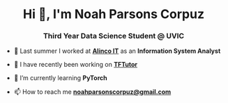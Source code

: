 <h1 align="center">Hi 👋, I'm Noah Parsons Corpuz</h1>
<h3 align="center">Third Year Data Science Student @ UVIC</h3>

- 👔 Last summer I worked at [**Alinco IT**](https://www.alincoit.com/) as an **Information System Analyst**

- 🔭 I have recently been working on [**TFTutor**](https://github.com/noahparsonscorpuz/TFTutor)

- 🌱 I’m currently learning **PyTorch**

- 📫 How to reach me **noahparsonscorpuz@gmail.com**
